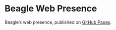 # Beagle Web Presence

Beagle’s web presence, published on [GitHub Pages](https://jGleitz.github.io/Beagle/branches/fix-srs-without-uml).